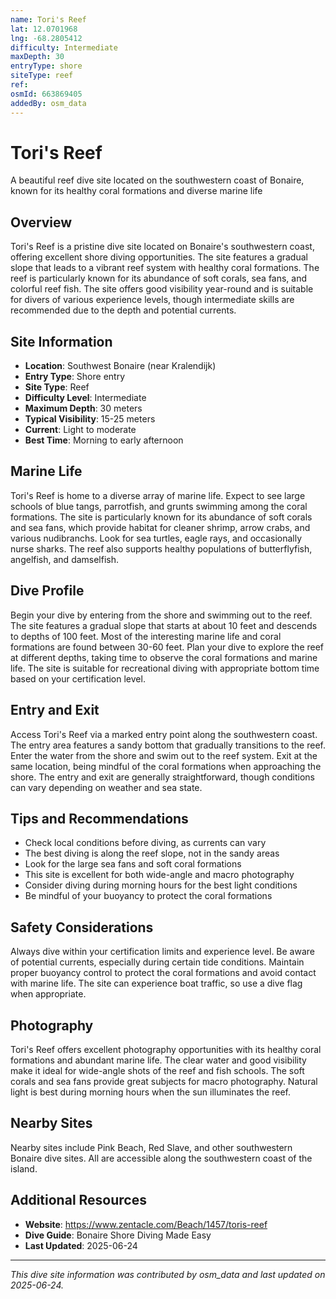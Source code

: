 ```yaml
---
name: Tori's Reef
lat: 12.0701968
lng: -68.2805412
difficulty: Intermediate
maxDepth: 30
entryType: shore
siteType: reef
ref: 
osmId: 663869405
addedBy: osm_data
---
```


# Tori's Reef

A beautiful reef dive site located on the southwestern coast of Bonaire, known for its healthy coral formations and diverse marine life

## Overview
Tori's Reef is a pristine dive site located on Bonaire's southwestern coast, offering excellent shore diving opportunities. The site features a gradual slope that leads to a vibrant reef system with healthy coral formations. The reef is particularly known for its abundance of soft corals, sea fans, and colorful reef fish. The site offers good visibility year-round and is suitable for divers of various experience levels, though intermediate skills are recommended due to the depth and potential currents.

## Site Information
- **Location**: Southwest Bonaire (near Kralendijk)
- **Entry Type**: Shore entry
- **Site Type**: Reef
- **Difficulty Level**: Intermediate
- **Maximum Depth**: 30 meters
- **Typical Visibility**: 15-25 meters
- **Current**: Light to moderate
- **Best Time**: Morning to early afternoon

## Marine Life
Tori's Reef is home to a diverse array of marine life. Expect to see large schools of blue tangs, parrotfish, and grunts swimming among the coral formations. The site is particularly known for its abundance of soft corals and sea fans, which provide habitat for cleaner shrimp, arrow crabs, and various nudibranchs. Look for sea turtles, eagle rays, and occasionally nurse sharks. The reef also supports healthy populations of butterflyfish, angelfish, and damselfish.

## Dive Profile
Begin your dive by entering from the shore and swimming out to the reef. The site features a gradual slope that starts at about 10 feet and descends to depths of 100 feet. Most of the interesting marine life and coral formations are found between 30-60 feet. Plan your dive to explore the reef at different depths, taking time to observe the coral formations and marine life. The site is suitable for recreational diving with appropriate bottom time based on your certification level.

## Entry and Exit
Access Tori's Reef via a marked entry point along the southwestern coast. The entry area features a sandy bottom that gradually transitions to the reef. Enter the water from the shore and swim out to the reef system. Exit at the same location, being mindful of the coral formations when approaching the shore. The entry and exit are generally straightforward, though conditions can vary depending on weather and sea state.

## Tips and Recommendations
- Check local conditions before diving, as currents can vary
- The best diving is along the reef slope, not in the sandy areas
- Look for the large sea fans and soft coral formations
- This site is excellent for both wide-angle and macro photography
- Consider diving during morning hours for the best light conditions
- Be mindful of your buoyancy to protect the coral formations

## Safety Considerations
Always dive within your certification limits and experience level. Be aware of potential currents, especially during certain tide conditions. Maintain proper buoyancy control to protect the coral formations and avoid contact with marine life. The site can experience boat traffic, so use a dive flag when appropriate.

## Photography
Tori's Reef offers excellent photography opportunities with its healthy coral formations and abundant marine life. The clear water and good visibility make it ideal for wide-angle shots of the reef and fish schools. The soft corals and sea fans provide great subjects for macro photography. Natural light is best during morning hours when the sun illuminates the reef.

## Nearby Sites
Nearby sites include Pink Beach, Red Slave, and other southwestern Bonaire dive sites. All are accessible along the southwestern coast of the island.

## Additional Resources
- **Website**: https://www.zentacle.com/Beach/1457/toris-reef
- **Dive Guide**: Bonaire Shore Diving Made Easy
- **Last Updated**: 2025-06-24

---
*This dive site information was contributed by osm_data and last updated on 2025-06-24.* 